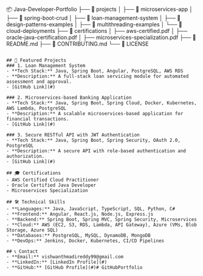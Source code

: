 📦 Java-Developer-Portfolio
├── 📁 projects
│   ├── 📁 microservices-app
│   ├── 📁 spring-boot-crud
│   ├── 📁 loan-management-system
│   ├── 📁 design-patterns-examples
│   ├── 📁 multithreading-examples
│   └── 📁 cloud-deployments
├── 📁 certifications
│   ├── aws-certified.pdf
│   ├── oracle-java-certification.pdf
│   ├── microservices-specialization.pdf
├── 📄 README.md
├── 📄 CONTRIBUTING.md
└── 📄 LICENSE
```

## 🚀 Featured Projects
### 1. Loan Management System
- **Tech Stack:** Java, Spring Boot, Angular, PostgreSQL, AWS RDS
- **Description:** A full-stack loan servicing module for automated assessment and approval.
- [GitHub Link](#)

### 2. Microservices-based Banking Application
- **Tech Stack:** Java, Spring Boot, Spring Cloud, Docker, Kubernetes, AWS Lambda, PostgreSQL
- **Description:** A scalable microservices-based application for financial transactions.
- [GitHub Link](#)

### 3. Secure RESTful API with JWT Authentication
- **Tech Stack:** Java, Spring Boot, Spring Security, OAuth 2.0, PostgreSQL
- **Description:** A secure API with role-based authentication and authorization.
- [GitHub Link](#)

## 🎓 Certifications
- AWS Certified Cloud Practitioner
- Oracle Certified Java Developer
- Microservices Specialization

## 🛠 Technical Skills
- **Languages:** Java, JavaScript, TypeScript, SQL, Python, C#
- **Frontend:** Angular, React.js, Node.js, Express.js
- **Backend:** Spring Boot, Spring MVC, Spring Security, Microservices
- **Cloud:** AWS (EC2, S3, RDS, Lambda, API Gateway), Azure (VMs, Blob Storage, Azure SQL)
- **Databases:** PostgreSQL, MySQL, DynamoDB, MongoDB
- **DevOps:** Jenkins, Docker, Kubernetes, CI/CD Pipelines

## 📞 Contact
- **Email:** vishwanthmadireddy99@gmail.com
- **LinkedIn:** [LinkedIn Profile](#)
- **GitHub:** [GitHub Profile](#)# GitHubPortfolio
